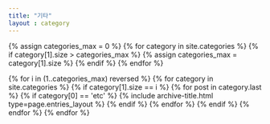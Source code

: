 ```yaml
---
title: "기타"
layout : category
---
```



{% assign categories_max = 0 %}
{% for category in site.categories %}
  {% if category[1].size > categories_max %}
    {% assign categories_max = category[1].size %}
  {% endif %}
{% endfor %}

{% for i in (1..categories_max) reversed %}
  {% for category in site.categories %}
    {% if category[1].size == i %}
        {% for post in category.last %}
            {% if category[0] == 'etc' %}
                {% include archive-title.html type=page.entries_layout %}
            {% endif %}
        {% endfor %}
    {% endif %}
  {% endfor %}
{% endfor %}
